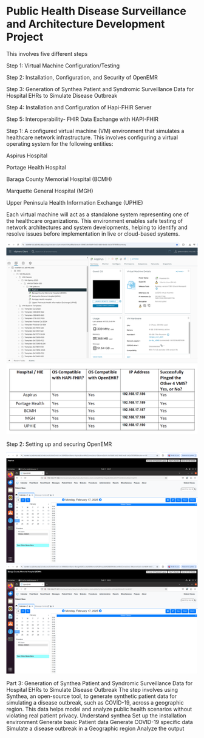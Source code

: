 # Public Health Disease Surveillance and Architecture Development Project
This involves five different steps

Step 1: Virtual Machine Configuration/Testing

Step 2: Installation, Configuration, and Security of OpenEMR 

Step 3: Generation of Synthea Patient and Syndromic Surveillance Data for Hospital EHRs to Simulate Disease Outbreak

Step 4: Installation and Configuration of Hapi-FHIR Server

Step 5: Interoperability- FHIR Data Exchange with HAPI-FHIR



Step 1: A configured virtual machine (VM) environment that simulates a healthcare network infrastructure. This involves configuring a virtual operating system for the following entities:

Aspirus Hospital

Portage Health Hospital

Baraga County Memorial Hospital (BCMH)

Marquette General Hospital (MGH)

Upper Peninsula Health Information Exchange (UPHIE)

Each virtual machine will act as a standalone system representing one of the healthcare organizations. This environment enables safe testing of network architectures and system developments, helping to identify and resolve issues before implementation in live or cloud-based systems.

![](https://github.com/Gideono29/PHI/blob/8add8ec8ff4edaf039cef3dd80f24f47dfa149fb/step1_screenshot%20of%20VMs.png)
![step1_screenshot](https://github.com/Gideono29/PHI/blob/43285950fcfff7be8eb7659a64b1656236d95e02/step1_screenshot.png)


Step 2: Setting up and securing OpenEMR



![train_test_accuracy.png](https://github.com/Gideono29/PHI/blob/36c6012c97788052c89815750f7815a7ba0e477c/Aspirus.png)
![train_test_accuracy.png](https://github.com/Gideono29/PHI/blob/18e4efd9a7fa74bc9c7d132efe0ed592c812fca7/Baraga.png)


Part 3: Generation of Synthea Patient and Syndromic Surveillance Data for Hospital EHRs to Simulate Disease Outbreak
The step involves using Synthea, an open-source tool, to generate synthetic patient data for simulating a disease outbreak, such as COVID-19, across a geographic region. This data helps model and analyze public health scenarios without violating real patient privacy.
Understand synthea
Set up the installation environment
Generate basic Patient data
Generate COVID-19 specific data
Simulate a disease outbreak in a Geographic region
Analyze the output
